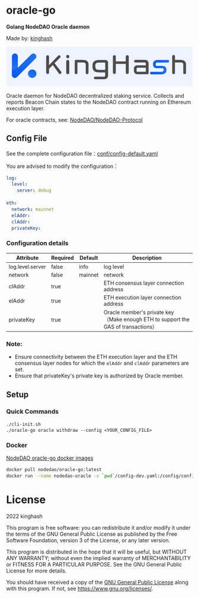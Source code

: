 # oracle-go
**Golang NodeDAO Oracle daemon**

Made by:  [kinghash](https://www.kinghash.com/)

![kinghash](./docs/images/kingHashLogo.PNG)

Oracle daemon for NodeDAO decentralized staking service. Collects and reports Beacon Chain states to the NodeDAO contract running on Ethereum execution layer.

For oracle contracts, see: [NodeDAO/NodeDAO-Protocol](https://github.com/NodeDAO/NodeDAO-Protocol)



## Config File

See the complete configuration file：[conf/config-default.yaml](conf/config-default.yaml)

You are advised to modify the configuration：

```yaml
log:
  level:
    server: debug

eth:
  network: mainnet
  elAddr:
  clAddr:
  privateKey:
```

### Configuration details

| Attribute        | Required | Default | Description                                                  |
| ---------------- | -------- | ------- | ------------------------------------------------------------ |
| log.level.server | false    | info    | log level                                                    |
| network          | false    | mainnet | network                                                      |
| clAddr           | true     |         | ETH consensus layer connection address                       |
| elAddr           | true     |         | ETH execution layer connection address                       |
| privateKey       | true     |         | Oracle member's private key（Make enough ETH to support the GAS of transactions） |

### Note:

- Ensure connectivity between the ETH execution layer and the ETH consensus layer nodes for which the `elAddr` and `clAddr` parameters are set.
- Ensure that privateKey's private key is authorized by Oracle member.



## Setup

### Quick Commands
```shell
./cli-init.sh
./oracle-go oracle withdraw --config <YOUR_CONFIG_FILE>
```

### Docker

[NodeDAO oracle-go docker images](https://hub.docker.com/r/nodedao/oracle-go)

```sh
docker pull nodedao/oracle-go:latest
docker run --name nodedao-oracle -v `pwd`/config-dev.yaml:/config/config-dev.yaml -d --restart=always nodedao/oracle-go:latest --config /config/config-dev.yaml
```



# License

2022 kinghash

This program is free software: you can redistribute it and/or modify it under the terms of the GNU General Public License as published by the Free Software Foundation, version 3 of the License, or any later version.

This program is distributed in the hope that it will be useful, but WITHOUT ANY WARRANTY; without even the implied warranty of MERCHANTABILITY or FITNESS FOR A PARTICULAR PURPOSE. See the GNU General Public License for more details.

You should have received a copy of the [GNU General Public License](https://github.com/NodeDAO/oracle-go/blob/main/LICENSE) along with this program. If not, see https://www.gnu.org/licenses/.
